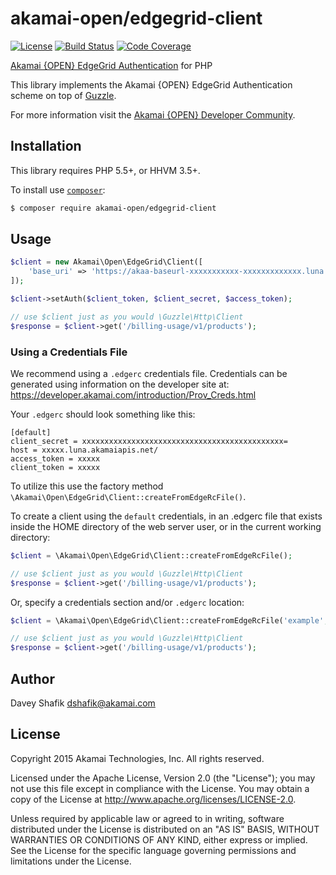 # akamai-open/edgegrid-client

[![License](https://img.shields.io/github/license/akamai-open/edgegrid-auth-php.png)](https://github.com/akamai-open/edgegrid-auth-php/blob/master/LICENSE) [![Build Status](https://travis-ci.org/akamai-open/edgegrid-auth-php.svg?branch=master)](https://travis-ci.org/akamai-open/edgegrid-auth-php) [![Code Coverage](https://scrutinizer-ci.com/g/akamai-open/edgegrid-auth-php/badges/coverage.png?b=master)](https://scrutinizer-ci.com/g/akamai-open/edgegrid-auth-php/?branch=master)

[Akamai {OPEN} EdgeGrid Authentication] for PHP

[Akamai {OPEN} EdgeGrid Authentication]: https://developer.akamai.com/introduction/Client_Auth.html

This library implements the Akamai {OPEN} EdgeGrid Authentication scheme on top of [Guzzle](https://github.com/guzzle/guzzle).

For more information visit the [Akamai {OPEN} Developer Community](https://developer.akamai.com).

## Installation

This library requires PHP 5.5+, or HHVM 3.5+.

To install use [`composer`](http://getcomposer.org):

```sh
$ composer require akamai-open/edgegrid-client
```

## Usage

```php
$client = new Akamai\Open\EdgeGrid\Client([
	'base_uri' => 'https://akaa-baseurl-xxxxxxxxxxx-xxxxxxxxxxxxx.luna.akamaiapis.net'
]);

$client->setAuth($client_token, $client_secret, $access_token);

// use $client just as you would \Guzzle\Http\Client
$response = $client->get('/billing-usage/v1/products');
```

### Using a Credentials File

We recommend using a `.edgerc` credentials file. Credentials can be generated using information on the developer site at: https://developer.akamai.com/introduction/Prov_Creds.html

Your `.edgerc` should look something like this:

```
[default]
client_secret = xxxxxxxxxxxxxxxxxxxxxxxxxxxxxxxxxxxxxxxxxxxxx=
host = xxxxx.luna.akamaiapis.net/
access_token = xxxxx
client_token = xxxxx
```

To utilize this use the factory method `\Akamai\Open\EdgeGrid\Client::createFromEdgeRcFile()`.

To create a client using the `default` credentials, in an .edgerc file that exists inside the HOME directory of the web server user, or in the current working directory:

```php
$client = \Akamai\Open\EdgeGrid\Client::createFromEdgeRcFile();

// use $client just as you would \Guzzle\Http\Client
$response = $client->get('/billing-usage/v1/products');
```

Or, specify a credentials section and/or `.edgerc` location:

```php
$client = \Akamai\Open\EdgeGrid\Client::createFromEdgeRcFile('example', '../config/.edgerc');

// use $client just as you would \Guzzle\Http\Client
$response = $client->get('/billing-usage/v1/products');
```

## Author

Davey Shafik <dshafik@akamai.com>

## License

Copyright 2015 Akamai Technologies, Inc.  All rights reserved.

Licensed under the Apache License, Version 2.0 (the "License");
you may not use this file except in compliance with the License.
You may obtain a copy of the License at <http://www.apache.org/licenses/LICENSE-2.0>.

Unless required by applicable law or agreed to in writing, software
distributed under the License is distributed on an "AS IS" BASIS,
WITHOUT WARRANTIES OR CONDITIONS OF ANY KIND, either express or implied.
See the License for the specific language governing permissions and
limitations under the License.
